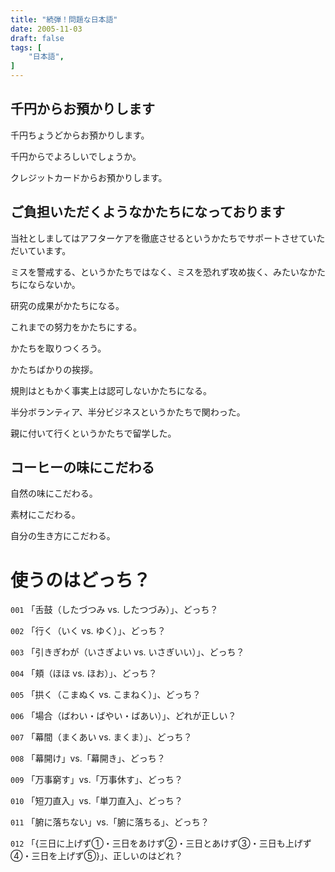 ```yaml
---
title: "続弾！問題な日本語"
date: 2005-11-03
draft: false
tags: [
    "日本語",
]
---
```

## 千円からお預かりします
千円ちょうどからお預かりします。

千円からでよろしいでしょうか。

クレジットカードからお預かりします。

## ご負担いただくようなかたちになっております
当社としましてはアフターケアを徹底させるというかたちでサポートさせていただいています。

ミスを警戒する、というかたちではなく、ミスを恐れず攻め抜く、みたいなかたちにならないか。

研究の成果がかたちになる。

これまでの努力をかたちにする。

かたちを取りつくろう。

かたちばかりの挨拶。

規則はともかく事実上は認可しないかたちになる。

半分ボランティア、半分ビジネスというかたちで関わった。

親に付いて行くというかたちで留学した。

## コーヒーの味にこだわる
自然の味にこだわる。

素材にこだわる。

自分の生き方にこだわる。

# 使うのはどっち？
`001` 「舌鼓（したづつみ vs. したつづみ）」、どっち？

`002` 「行く（いく vs. ゆく）」、どっち？

`003` 「引きぎわが（いさぎよい vs. いさぎいい）」、どっち？

`004` 「頬（ほほ vs. ほお）」、どっち？

`005` 「拱く（こまぬく vs. こまねく）」、どっち？

`006` 「場合（ばわい・ばやい・ばあい）」、どれが正しい？

`007` 「幕間（まくあい vs. まくま）」、どっち？

`008` 「幕開け」vs.「幕開き」、どっち？

`009` 「万事窮す」vs.「万事休す」、どっち？

`010` 「短刀直入」vs.「単刀直入」、どっち？

`011` 「腑に落ちない」vs.「腑に落ちる」、どっち？

`012` 「{三日に上げず①・三日をあけず②・三日とあけず③・三日も上げず④・三日を上げず⑤}」、正しいのはどれ？